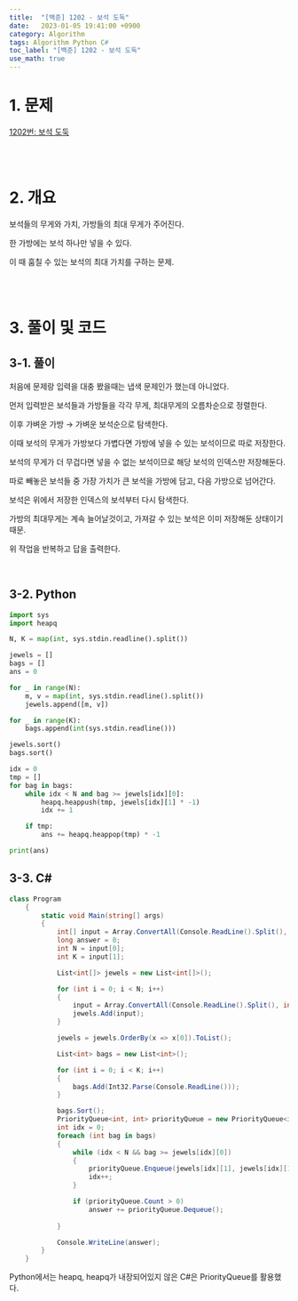 ```yaml
---
title:  "[백준] 1202 - 보석 도둑"
date:   2023-01-05 19:41:00 +0900
category: Algorithm
tags: Algorithm Python C#
toc_label: "[백준] 1202 - 보석 도둑"
use_math: true
---
```


# 1. 문제
[1202번: 보석 도둑](https://www.acmicpc.net/problem/1202)

<br/>
<br/>

# 2. 개요
보석들의 무게와 가치, 가방들의 최대 무게가 주어진다.

한 가방에는 보석 하나만 넣을 수 있다.

이 때 훔칠 수 있는 보석의 최대 가치를 구하는 문제.

<br/>
<br/>

# 3. 풀이 및 코드
## 3-1. 풀이
처음에 문제랑 입력을 대충 봤을때는 냅색 문제인가 했는데 아니었다.

먼저 입력받은 보석들과 가방들을 각각 무게, 최대무게의 오름차순으로 정렬한다.

이후 가벼운 가방 → 가벼운 보석순으로 탐색한다.

이때 보석의 무게가 가방보다 가볍다면 가방에 넣을 수 있는 보석이므로 따로 저장한다.

보석의 무게가 더 무겁다면 넣을 수 없는 보석이므로 해당 보석의 인덱스만 저장해둔다.

따로 빼놓은 보석들 중 가장 가치가 큰 보석을 가방에 담고, 다음 가방으로 넘어간다.

보석은 위에서 저장한 인덱스의 보석부터 다시 탐색한다.

가방의 최대무게는 계속 늘어날것이고, 가져갈 수 있는 보석은 이미 저장해둔 상태이기 때문.

위 작업을 반복하고 답을 출력한다.

<br/>

## 3-2. Python
```python
import sys
import heapq

N, K = map(int, sys.stdin.readline().split())

jewels = []
bags = []
ans = 0

for _ in range(N):
    m, v = map(int, sys.stdin.readline().split())
    jewels.append([m, v])

for _ in range(K):
    bags.append(int(sys.stdin.readline()))

jewels.sort()
bags.sort()

idx = 0
tmp = []
for bag in bags:
    while idx < N and bag >= jewels[idx][0]:
        heapq.heappush(tmp, jewels[idx][1] * -1)
        idx += 1

    if tmp:
        ans += heapq.heappop(tmp) * -1

print(ans)
```

## 3-3. C#

```csharp
class Program
    {
        static void Main(string[] args)
        {
            int[] input = Array.ConvertAll(Console.ReadLine().Split(), int.Parse);
            long answer = 0;
            int N = input[0];
            int K = input[1];

            List<int[]> jewels = new List<int[]>();

            for (int i = 0; i < N; i++)
            {
                input = Array.ConvertAll(Console.ReadLine().Split(), int.Parse);
                jewels.Add(input);
            }

            jewels = jewels.OrderBy(x => x[0]).ToList();

            List<int> bags = new List<int>();

            for (int i = 0; i < K; i++)
            {
                bags.Add(Int32.Parse(Console.ReadLine()));
            }

            bags.Sort();
            PriorityQueue<int, int> priorityQueue = new PriorityQueue<int, int>();
            int idx = 0;
            foreach (int bag in bags)
            {
                while (idx < N && bag >= jewels[idx][0])
                {
                    priorityQueue.Enqueue(jewels[idx][1], jewels[idx][1] * -1);
                    idx++;
                }

                if (priorityQueue.Count > 0)
                    answer += priorityQueue.Dequeue();
                    
            }

            Console.WriteLine(answer);
        }
    }
```

Python에서는 heapq, heapq가 내장되어있지 않은 C#은 PriorityQueue를 활용했다.